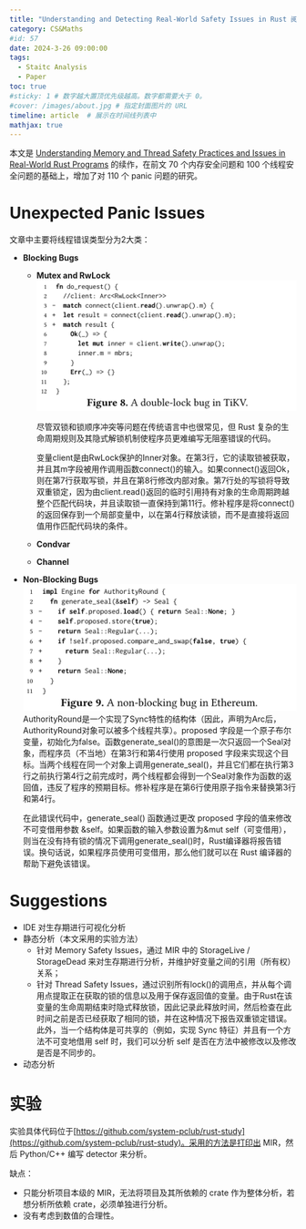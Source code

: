 ```yaml
---
title: "Understanding and Detecting Real-World Safety Issues in Rust 阅读"
category: CS&Maths
#id: 57
date: 2024-3-26 09:00:00
tags: 
  - Staitc Analysis
  - Paper
toc: true
#sticky: 1 # 数字越大置顶优先级越高。数字都需要大于 0。
#cover: /images/about.jpg # 指定封面图片的 URL
timeline: article  # 展示在时间线列表中
mathjax: true
---
```


本文是 [Understanding Memory and Thread Safety Practices and Issues in Real-World Rust Programs](https://jtzhpf.github.io/2024/03/25/Understanding_Memory_and_Thread_Safety_Practices_and_Issues_in_Real-World_Rust_Programs阅读/) 的续作，在前文 70 个内存安全问题和 100 个线程安全问题的基础上，增加了对 110 个 panic 问题的研究。

# Unexpected Panic Issues
文章中主要将线程错误类型分为2大类：

  - **Blocking Bugs**
    - **Mutex and RwLock**
      ![](/Understanding_Memory_and_Thread_Safety_Practices_and_Issues_in_Real-World_Rust_Programs阅读/image3.png)<br>

      尽管双锁和锁顺序冲突等问题在传统语言中也很常见，但 Rust 复杂的生命周期规则及其隐式解锁机制使程序员更难编写无阻塞错误的代码。

      变量client是由RwLock保护的Inner对象。在第3行，它的读取锁被获取，并且其m字段被用作调用函数connect()的输入。如果connect()返回Ok，则在第7行获取写锁，并且在第8行修改内部对象。第7行处的写锁将导致双重锁定，因为由client.read()返回的临时引用持有对象的生命周期跨越整个匹配代码块，并且读取锁一直保持到第11行。修补程序是将connect()的返回保存到一个局部变量中，以在第4行释放读锁，而不是直接将返回值用作匹配代码块的条件。

    - **Condvar**
    - **Channel**
  - **Non-Blocking Bugs**
    ![](/Understanding_Memory_and_Thread_Safety_Practices_and_Issues_in_Real-World_Rust_Programs阅读/image4.png)<br>
    AuthorityRound是一个实现了Sync特性的结构体（因此，声明为Arc后，AuthorityRound对象可以被多个线程共享）。proposed 字段是一个原子布尔变量，初始化为false。函数generate_seal()的意图是一次只返回一个Seal对象，而程序员（不当地）在第3行和第4行使用 proposed 字段来实现这个目标。当两个线程在同一个对象上调用generate_seal()，并且它们都在执行第3行之前执行第4行之前完成时，两个线程都会得到一个Seal对象作为函数的返回值，违反了程序的预期目标。修补程序是在第6行使用原子指令来替换第3行和第4行。

    在此错误代码中，generate_seal() 函数通过更改 proposed 字段的值来修改不可变借用参数 &self。如果函数的输入参数设置为&mut self（可变借用），则当在没有持有锁的情况下调用generate_seal()时，Rust编译器将报告错误。换句话说，如果程序员使用可变借用，那么他们就可以在 Rust 编译器的帮助下避免该错误。

# Suggestions
- IDE 对生存期进行可视化分析
- 静态分析（本文采用的实验方法）
  - 针对 Memory Safety Issues，通过 MIR 中的 StorageLive / StorageDead 来对生存期进行分析，并维护好变量之间的引用（所有权）关系；
  - 针对 Thread Safety Issues，通过识别所有lock()的调用点，并从每个调用点提取正在获取的锁的信息以及用于保存返回值的变量。由于Rust在该变量的生命周期结束时隐式释放锁，因此记录此释放时间，然后检查在此时间之前是否已经获取了相同的锁，并在这种情况下报告双重锁定错误。此外，当一个结构体是可共享的（例如，实现 Sync 特征）并且有一个方法不可变地借用 self 时，我们可以分析 self 是否在方法中被修改以及修改是否是不同步的。
- 动态分析

# 实验
实验具体代码位于[https://github.com/system-pclub/rust-study](https://github.com/system-pclub/rust-study)。采用的方法是打印出 MIR，然后 Python/C++ 编写 detector 来分析。

缺点：

- 只能分析项目本级的 MIR，无法将项目及其所依赖的 crate 作为整体分析，若想分析所依赖 crate，必须单独进行分析。
- 没有考虑到数值的合理性。
